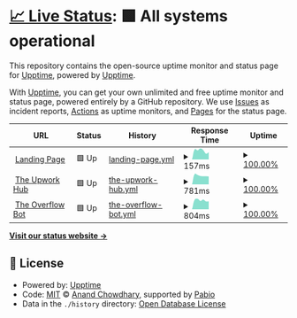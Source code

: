 # [📈 Live Status](https://uptime.jawara.cloud): <!--live status--> **🟩 All systems operational**

This repository contains the open-source uptime monitor and status page for [Upptime](https://upptime.js.org), powered by [Upptime](https://github.com/upptime/upptime).

With [Upptime](https://upptime.js.org), you can get your own unlimited and free uptime monitor and status page, powered entirely by a GitHub repository. We use [Issues](https://github.com/upptime/upptime/issues) as incident reports, [Actions](https://github.com/jawaracloud/upptime/actions) as uptime monitors, and [Pages](https://uptime.jawara.cloud) for the status page.

<!--start: status pages-->
<!-- This summary is generated by Upptime (https://github.com/upptime/upptime) -->
<!-- Do not edit this manually, your changes will be overwritten -->
<!-- prettier-ignore -->
| URL | Status | History | Response Time | Uptime |
| --- | ------ | ------- | ------------- | ------ |
| <img alt="" src="https://icons.duckduckgo.com/ip3/jawara.cloud.ico" height="13"> [Landing Page](https://jawara.cloud) | 🟩 Up | [landing-page.yml](https://github.com/jawaracloud/uptime/commits/HEAD/history/landing-page.yml) | <details><summary><img alt="Response time graph" src="./graphs/landing-page/response-time-week.png" height="20"> 157ms</summary><br><a href="https://uptime.jawara.cloud/history/landing-page"><img alt="Response time 167" src="https://img.shields.io/endpoint?url=https%3A%2F%2Fraw.githubusercontent.com%2Fjawaracloud%2Fuptime%2FHEAD%2Fapi%2Flanding-page%2Fresponse-time.json"></a><br><a href="https://uptime.jawara.cloud/history/landing-page"><img alt="24-hour response time 126" src="https://img.shields.io/endpoint?url=https%3A%2F%2Fraw.githubusercontent.com%2Fjawaracloud%2Fuptime%2FHEAD%2Fapi%2Flanding-page%2Fresponse-time-day.json"></a><br><a href="https://uptime.jawara.cloud/history/landing-page"><img alt="7-day response time 157" src="https://img.shields.io/endpoint?url=https%3A%2F%2Fraw.githubusercontent.com%2Fjawaracloud%2Fuptime%2FHEAD%2Fapi%2Flanding-page%2Fresponse-time-week.json"></a><br><a href="https://uptime.jawara.cloud/history/landing-page"><img alt="30-day response time 162" src="https://img.shields.io/endpoint?url=https%3A%2F%2Fraw.githubusercontent.com%2Fjawaracloud%2Fuptime%2FHEAD%2Fapi%2Flanding-page%2Fresponse-time-month.json"></a><br><a href="https://uptime.jawara.cloud/history/landing-page"><img alt="1-year response time 167" src="https://img.shields.io/endpoint?url=https%3A%2F%2Fraw.githubusercontent.com%2Fjawaracloud%2Fuptime%2FHEAD%2Fapi%2Flanding-page%2Fresponse-time-year.json"></a></details> | <details><summary><a href="https://uptime.jawara.cloud/history/landing-page">100.00%</a></summary><a href="https://uptime.jawara.cloud/history/landing-page"><img alt="All-time uptime 100.00%" src="https://img.shields.io/endpoint?url=https%3A%2F%2Fraw.githubusercontent.com%2Fjawaracloud%2Fuptime%2FHEAD%2Fapi%2Flanding-page%2Fuptime.json"></a><br><a href="https://uptime.jawara.cloud/history/landing-page"><img alt="24-hour uptime 100.00%" src="https://img.shields.io/endpoint?url=https%3A%2F%2Fraw.githubusercontent.com%2Fjawaracloud%2Fuptime%2FHEAD%2Fapi%2Flanding-page%2Fuptime-day.json"></a><br><a href="https://uptime.jawara.cloud/history/landing-page"><img alt="7-day uptime 100.00%" src="https://img.shields.io/endpoint?url=https%3A%2F%2Fraw.githubusercontent.com%2Fjawaracloud%2Fuptime%2FHEAD%2Fapi%2Flanding-page%2Fuptime-week.json"></a><br><a href="https://uptime.jawara.cloud/history/landing-page"><img alt="30-day uptime 100.00%" src="https://img.shields.io/endpoint?url=https%3A%2F%2Fraw.githubusercontent.com%2Fjawaracloud%2Fuptime%2FHEAD%2Fapi%2Flanding-page%2Fuptime-month.json"></a><br><a href="https://uptime.jawara.cloud/history/landing-page"><img alt="1-year uptime 100.00%" src="https://img.shields.io/endpoint?url=https%3A%2F%2Fraw.githubusercontent.com%2Fjawaracloud%2Fuptime%2FHEAD%2Fapi%2Flanding-page%2Fuptime-year.json"></a></details>
| <img alt="" src="https://icons.duckduckgo.com/ip3/feedsshub-api.jawara.cloud.ico" height="13"> [The Upwork Hub](https://feedsshub-api.jawara.cloud/ping) | 🟩 Up | [the-upwork-hub.yml](https://github.com/jawaracloud/uptime/commits/HEAD/history/the-upwork-hub.yml) | <details><summary><img alt="Response time graph" src="./graphs/the-upwork-hub/response-time-week.png" height="20"> 781ms</summary><br><a href="https://uptime.jawara.cloud/history/the-upwork-hub"><img alt="Response time 768" src="https://img.shields.io/endpoint?url=https%3A%2F%2Fraw.githubusercontent.com%2Fjawaracloud%2Fuptime%2FHEAD%2Fapi%2Fthe-upwork-hub%2Fresponse-time.json"></a><br><a href="https://uptime.jawara.cloud/history/the-upwork-hub"><img alt="24-hour response time 707" src="https://img.shields.io/endpoint?url=https%3A%2F%2Fraw.githubusercontent.com%2Fjawaracloud%2Fuptime%2FHEAD%2Fapi%2Fthe-upwork-hub%2Fresponse-time-day.json"></a><br><a href="https://uptime.jawara.cloud/history/the-upwork-hub"><img alt="7-day response time 781" src="https://img.shields.io/endpoint?url=https%3A%2F%2Fraw.githubusercontent.com%2Fjawaracloud%2Fuptime%2FHEAD%2Fapi%2Fthe-upwork-hub%2Fresponse-time-week.json"></a><br><a href="https://uptime.jawara.cloud/history/the-upwork-hub"><img alt="30-day response time 768" src="https://img.shields.io/endpoint?url=https%3A%2F%2Fraw.githubusercontent.com%2Fjawaracloud%2Fuptime%2FHEAD%2Fapi%2Fthe-upwork-hub%2Fresponse-time-month.json"></a><br><a href="https://uptime.jawara.cloud/history/the-upwork-hub"><img alt="1-year response time 768" src="https://img.shields.io/endpoint?url=https%3A%2F%2Fraw.githubusercontent.com%2Fjawaracloud%2Fuptime%2FHEAD%2Fapi%2Fthe-upwork-hub%2Fresponse-time-year.json"></a></details> | <details><summary><a href="https://uptime.jawara.cloud/history/the-upwork-hub">100.00%</a></summary><a href="https://uptime.jawara.cloud/history/the-upwork-hub"><img alt="All-time uptime 93.95%" src="https://img.shields.io/endpoint?url=https%3A%2F%2Fraw.githubusercontent.com%2Fjawaracloud%2Fuptime%2FHEAD%2Fapi%2Fthe-upwork-hub%2Fuptime.json"></a><br><a href="https://uptime.jawara.cloud/history/the-upwork-hub"><img alt="24-hour uptime 100.00%" src="https://img.shields.io/endpoint?url=https%3A%2F%2Fraw.githubusercontent.com%2Fjawaracloud%2Fuptime%2FHEAD%2Fapi%2Fthe-upwork-hub%2Fuptime-day.json"></a><br><a href="https://uptime.jawara.cloud/history/the-upwork-hub"><img alt="7-day uptime 100.00%" src="https://img.shields.io/endpoint?url=https%3A%2F%2Fraw.githubusercontent.com%2Fjawaracloud%2Fuptime%2FHEAD%2Fapi%2Fthe-upwork-hub%2Fuptime-week.json"></a><br><a href="https://uptime.jawara.cloud/history/the-upwork-hub"><img alt="30-day uptime 93.95%" src="https://img.shields.io/endpoint?url=https%3A%2F%2Fraw.githubusercontent.com%2Fjawaracloud%2Fuptime%2FHEAD%2Fapi%2Fthe-upwork-hub%2Fuptime-month.json"></a><br><a href="https://uptime.jawara.cloud/history/the-upwork-hub"><img alt="1-year uptime 93.95%" src="https://img.shields.io/endpoint?url=https%3A%2F%2Fraw.githubusercontent.com%2Fjawaracloud%2Fuptime%2FHEAD%2Fapi%2Fthe-upwork-hub%2Fuptime-year.json"></a></details>
| <img alt="" src="https://icons.duckduckgo.com/ip3/the-overflow-bot.jawaracloud.workers.dev.ico" height="13"> [The Overflow Bot](https://the-overflow-bot.jawaracloud.workers.dev/ping) | 🟩 Up | [the-overflow-bot.yml](https://github.com/jawaracloud/uptime/commits/HEAD/history/the-overflow-bot.yml) | <details><summary><img alt="Response time graph" src="./graphs/the-overflow-bot/response-time-week.png" height="20"> 804ms</summary><br><a href="https://uptime.jawara.cloud/history/the-overflow-bot"><img alt="Response time 880" src="https://img.shields.io/endpoint?url=https%3A%2F%2Fraw.githubusercontent.com%2Fjawaracloud%2Fuptime%2FHEAD%2Fapi%2Fthe-overflow-bot%2Fresponse-time.json"></a><br><a href="https://uptime.jawara.cloud/history/the-overflow-bot"><img alt="24-hour response time 705" src="https://img.shields.io/endpoint?url=https%3A%2F%2Fraw.githubusercontent.com%2Fjawaracloud%2Fuptime%2FHEAD%2Fapi%2Fthe-overflow-bot%2Fresponse-time-day.json"></a><br><a href="https://uptime.jawara.cloud/history/the-overflow-bot"><img alt="7-day response time 804" src="https://img.shields.io/endpoint?url=https%3A%2F%2Fraw.githubusercontent.com%2Fjawaracloud%2Fuptime%2FHEAD%2Fapi%2Fthe-overflow-bot%2Fresponse-time-week.json"></a><br><a href="https://uptime.jawara.cloud/history/the-overflow-bot"><img alt="30-day response time 880" src="https://img.shields.io/endpoint?url=https%3A%2F%2Fraw.githubusercontent.com%2Fjawaracloud%2Fuptime%2FHEAD%2Fapi%2Fthe-overflow-bot%2Fresponse-time-month.json"></a><br><a href="https://uptime.jawara.cloud/history/the-overflow-bot"><img alt="1-year response time 880" src="https://img.shields.io/endpoint?url=https%3A%2F%2Fraw.githubusercontent.com%2Fjawaracloud%2Fuptime%2FHEAD%2Fapi%2Fthe-overflow-bot%2Fresponse-time-year.json"></a></details> | <details><summary><a href="https://uptime.jawara.cloud/history/the-overflow-bot">100.00%</a></summary><a href="https://uptime.jawara.cloud/history/the-overflow-bot"><img alt="All-time uptime 100.00%" src="https://img.shields.io/endpoint?url=https%3A%2F%2Fraw.githubusercontent.com%2Fjawaracloud%2Fuptime%2FHEAD%2Fapi%2Fthe-overflow-bot%2Fuptime.json"></a><br><a href="https://uptime.jawara.cloud/history/the-overflow-bot"><img alt="24-hour uptime 100.00%" src="https://img.shields.io/endpoint?url=https%3A%2F%2Fraw.githubusercontent.com%2Fjawaracloud%2Fuptime%2FHEAD%2Fapi%2Fthe-overflow-bot%2Fuptime-day.json"></a><br><a href="https://uptime.jawara.cloud/history/the-overflow-bot"><img alt="7-day uptime 100.00%" src="https://img.shields.io/endpoint?url=https%3A%2F%2Fraw.githubusercontent.com%2Fjawaracloud%2Fuptime%2FHEAD%2Fapi%2Fthe-overflow-bot%2Fuptime-week.json"></a><br><a href="https://uptime.jawara.cloud/history/the-overflow-bot"><img alt="30-day uptime 100.00%" src="https://img.shields.io/endpoint?url=https%3A%2F%2Fraw.githubusercontent.com%2Fjawaracloud%2Fuptime%2FHEAD%2Fapi%2Fthe-overflow-bot%2Fuptime-month.json"></a><br><a href="https://uptime.jawara.cloud/history/the-overflow-bot"><img alt="1-year uptime 100.00%" src="https://img.shields.io/endpoint?url=https%3A%2F%2Fraw.githubusercontent.com%2Fjawaracloud%2Fuptime%2FHEAD%2Fapi%2Fthe-overflow-bot%2Fuptime-year.json"></a></details>

<!--end: status pages-->

[**Visit our status website →**](https://uptime.jawara.cloud)

## 📄 License

- Powered by: [Upptime](https://github.com/upptime/upptime)
- Code: [MIT](./LICENSE) © [Anand Chowdhary](https://anandchowdhary.com), supported by [Pabio](https://pabio.com)
- Data in the `./history` directory: [Open Database License](https://opendatacommons.org/licenses/odbl/1-0/)
